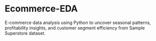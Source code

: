 # Ecommerce-EDA
E-commerce data analysis using Python to uncover seasonal patterns, profitability insights, and customer segment efficiency from Sample Superstore dataset.
